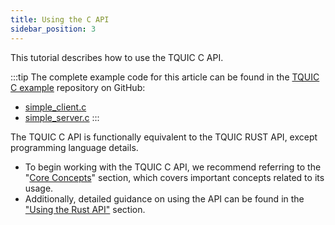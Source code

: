 ```yaml
---
title: Using the C API
sidebar_position: 3
---
```



This tutorial describes how to use the TQUIC C API.

:::tip
The complete example code for this article can be found in the [TQUIC C example](https://github.com/tquic-group/tquic-example-c) repository on GitHub:
* [simple_client.c](https://github.com/tquic-group/tquic-example-c/blob/main/simple_client.c)
* [simple_server.c](https://github.com/tquic-group/tquic-example-c/blob/main/simple_server.c)
::: 

The TQUIC C API is functionally equivalent to the TQUIC RUST API, except programming language details.

* To begin working with the TQUIC C API, we recommend referring to the "[Core Concepts](core_concepts.md)" section, which covers important concepts related to its usage.
* Additionally, detailed guidance on using the API can be found in the ["Using the Rust API"](rust.md) section.
